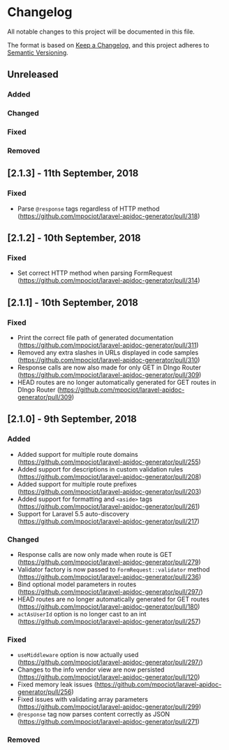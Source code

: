 # Changelog
All notable changes to this project will be documented in this file.

The format is based on [Keep a Changelog](https://keepachangelog.com/en/1.0.0/),
and this project adheres to [Semantic Versioning](https://semver.org/spec/v2.0.0.html).

## Unreleased
### Added

### Changed

### Fixed

### Removed

## [2.1.3] - 11th September, 2018
### Fixed
- Parse `@response` tags regardless of HTTP method (https://github.com/mpociot/laravel-apidoc-generator/pull/318)

## [2.1.2] - 10th September, 2018
### Fixed
- Set correct HTTP method when parsing FormRequest (https://github.com/mpociot/laravel-apidoc-generator/pull/314)

## [2.1.1] - 10th September, 2018
### Fixed
- Print the correct file path of generated documentation (https://github.com/mpociot/laravel-apidoc-generator/pull/311)
- Removed any extra slashes in URLs displayed in code samples (https://github.com/mpociot/laravel-apidoc-generator/pull/310)
- Response calls are now also made for only GET in DIngo Router (https://github.com/mpociot/laravel-apidoc-generator/pull/309)
- HEAD routes are no longer automatically generated for GET routes in DIngo Router (https://github.com/mpociot/laravel-apidoc-generator/pull/309)

## [2.1.0] - 9th September, 2018
### Added
- Added support for multiple route domains (https://github.com/mpociot/laravel-apidoc-generator/pull/255) 
- Added support for descriptions in custom validation rules (https://github.com/mpociot/laravel-apidoc-generator/pull/208)
- Added support for multiple route prefixes (https://github.com/mpociot/laravel-apidoc-generator/pull/203)
- Added support for formatting and `<aside>` tags (https://github.com/mpociot/laravel-apidoc-generator/pull/261)
- Support for Laravel 5.5 auto-discovery (https://github.com/mpociot/laravel-apidoc-generator/pull/217)

### Changed
- Response calls are now only made when route is GET (https://github.com/mpociot/laravel-apidoc-generator/pull/279)
- Validator factory is now passed to `FormRequest::validator` method (https://github.com/mpociot/laravel-apidoc-generator/pull/236)
- Bind optional model parameters in routes (https://github.com/mpociot/laravel-apidoc-generator/pull/297/)
- HEAD routes are no longer automatically generated for GET routes (https://github.com/mpociot/laravel-apidoc-generator/pull/180)
- `actAsUserId` option is no longer cast to an int (https://github.com/mpociot/laravel-apidoc-generator/pull/257)

### Fixed
- `useMiddleware` option is now actually used (https://github.com/mpociot/laravel-apidoc-generator/pull/297/)
- Changes to the info vendor view are now persisted (https://github.com/mpociot/laravel-apidoc-generator/pull/120)
- Fixed memory leak issues (https://github.com/mpociot/laravel-apidoc-generator/pull/256)
- Fixed issues with validating array parameters (https://github.com/mpociot/laravel-apidoc-generator/pull/299)
- `@response` tag now parses content correctly as JSON (https://github.com/mpociot/laravel-apidoc-generator/pull/271)

### Removed
